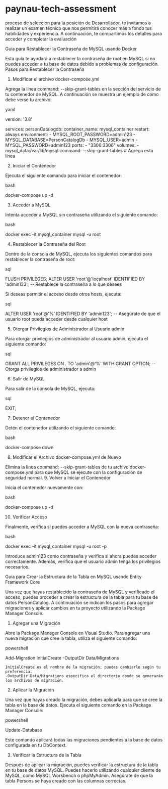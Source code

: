 # paynau-tech-assessment
proceso de selección para la posición de Desarrollador, te invitamos a realizar un examen técnico que nos permitirá conocer más a fondo tus habilidades y experiencia. A continuación, te compartimos los detalles para acceder y completar la evaluación




Guía para Restablecer la Contraseña de MySQL usando Docker

Esta guía te ayudará a restablecer la contraseña de root en MySQL si no puedes acceder a tu base de datos debido a problemas de configuración.
Pasos para Restablecer la Contraseña

1. Modificar el archivo docker-compose.yml

Agrega la línea command: --skip-grant-tables en la sección del servicio de tu contenedor de MySQL. A continuación se muestra un ejemplo de cómo debe verse tu archivo:

yaml

version: '3.8'

services:
  personCatalogdb:
    container_name: mysql_container
    restart: always
    environment:
      - MYSQL_ROOT_PASSWORD=admin123
      - MYSQL_DATABASE=PersonCatalogDb
      - MYSQL_USER=admin
      - MYSQL_PASSWORD=admin123
    ports:
      - "3306:3306"
    volumes:
      - mysql_data:/var/lib/mysql
    command: --skip-grant-tables  # Agrega esta línea

2. Iniciar el Contenedor

Ejecuta el siguiente comando para iniciar el contenedor:

bash

docker-compose up -d

3. Acceder a MySQL

Intenta acceder a MySQL sin contraseña utilizando el siguiente comando:

bash

docker exec -it mysql_container mysql -u root

4. Restablecer la Contraseña del Root

Dentro de la consola de MySQL, ejecuta los siguientes comandos para restablecer la contraseña de root:

sql

FLUSH PRIVILEGES;
ALTER USER 'root'@'localhost' IDENTIFIED BY 'admin123';  -- Restablece la contraseña a lo que desees

Si deseas permitir el acceso desde otros hosts, ejecuta:

sql

ALTER USER 'root'@'%' IDENTIFIED BY 'admin123';  -- Asegúrate de que el usuario root pueda acceder desde cualquier host

5. Otorgar Privilegios de Administrador al Usuario admin

Para otorgar privilegios de administrador al usuario admin, ejecuta el siguiente comando:

sql

GRANT ALL PRIVILEGES ON *.* TO 'admin'@'%' WITH GRANT OPTION;  -- Otorga privilegios de administrador a admin

6. Salir de MySQL

Para salir de la consola de MySQL, ejecuta:

sql

EXIT;

7. Detener el Contenedor

Detén el contenedor utilizando el siguiente comando:

bash

docker-compose down

8. Modificar el Archivo docker-compose.yml de Nuevo

Elimina la línea command: --skip-grant-tables de tu archivo docker-compose.yml para que MySQL se ejecute con la configuración de seguridad normal.
9. Volver a Iniciar el Contenedor

Inicia el contenedor nuevamente con:

bash

docker-compose up -d

10. Verificar Acceso

Finalmente, verifica si puedes acceder a MySQL con la nueva contraseña:

bash

docker exec -it mysql_container mysql -u root -p

Introduce admin123 como contraseña y verifica si ahora puedes acceder correctamente. Además, verifica que el usuario admin tenga los privilegios necesarios.



Guía para Crear la Estructura de la Tabla en MySQL usando Entity Framework Core

Una vez que hayas restablecido la contraseña de MySQL y verificado el acceso, puedes proceder a crear la estructura de la tabla para tu base de datos PersonCatalog. A continuación se indican los pasos para agregar migraciones y aplicar cambios en tu proyecto utilizando la Package Manager Console.

1. Agregar una Migración

Abre la Package Manager Console en Visual Studio. Para agregar una nueva migración que cree la tabla, utiliza el siguiente comando:

powershell

Add-Migration InitialCreate -OutputDir Data/Migrations

    InitialCreate es el nombre de la migración; puedes cambiarlo según tu preferencia.
    -OutputDir Data/Migrations especifica el directorio donde se generarán los archivos de migración.

2. Aplicar la Migración

Una vez que hayas creado la migración, debes aplicarla para que se cree la tabla en la base de datos. Ejecuta el siguiente comando en la Package Manager Console:

powershell

Update-Database

Este comando aplicará todas las migraciones pendientes a la base de datos configurada en tu DbContext.

3. Verificar la Estructura de la Tabla

Después de aplicar la migración, puedes verificar la estructura de la tabla en tu base de datos MySQL. Puedes hacerlo utilizando cualquier cliente de MySQL, como MySQL Workbench o phpMyAdmin. Asegúrate de que la tabla Persons se haya creado con las columnas correctas.